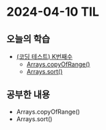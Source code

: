 # 2024-04-10 TIL
## 오늘의 학습
- [(코딩 테스트) K번째수](컴퓨터%20과학%20및%20소프트웨어%20공학/Coding%20Test/프로그래머스/정렬/K번째수.md)
	- [Arrays.copyOfRange()](프로그래밍%20언어/Java/Method/Arrays.copyOfRange().md)
	- [Arrays.sort()](프로그래밍%20언어/Java/Method/Arrays.sort().md)

## 공부한 내용
- Arrays.copyOfRange()
- Arrays.sort()